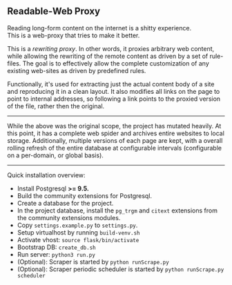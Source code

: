 ## Readable-Web Proxy

Reading long-form content on the internet is a shitty experience.   
This is a web-proxy that tries to make it better.

This is a *rewriting proxy*. In other words, it proxies arbitrary web
content, while allowing the rewriting of the remote content as driven
by a set of rule-files. The goal is to effectively allow the complete
customization of any existing web-sites as driven by predefined rules.

Functionally, it's used for extracting just the actual content body
of a site and reproducing it in a clean layout. It also modifies
all links on the page to point to internal addresses, so following a
link points to the proxied version of the file, rather then the original.

---

While the above was the original scope, the project has mutated heavily. At this 
point, it has a complete web spider and archives entire websites to local storage.
Additionally, multiple versions of each page are kept, with a overall rolling
refresh of the entire database at configurable intervals (configurable on a
per-domain, or global basis).

---

Quick installation overview:

 - Install Postgresql **>= 9.5.** 
 - Build the community extensions for Postgresql.
 - Create a database for the project.
 - In the project database, install the `pg_trgm` and `citext` extensions from the 
    community extensions modules.
 - Copy `settings.example.py` to `settings.py`.
 - Setup virtualhost by running `build-venv.sh`
 - Activate vhost: `source flask/bin/activate`
 - Bootstrap DB: `create_db.sh`
 - Run server: `python3 run.py`
 - (Optional): Scraper is started by `python runScrape.py`
 - (Optional): Scraper periodic scheduler is started by `python runScrape.py scheduler`
